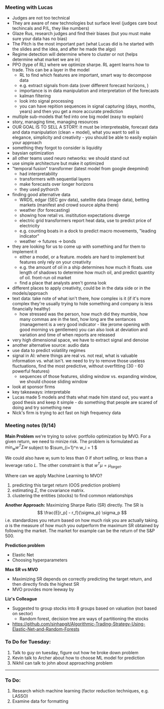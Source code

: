 ### Meeting with Lucas
* Judges are not too technical
* They are aware of new technologies but surface level (judges care bout techincals and P/L, they like numbers)
* Glaze Rus, research judges and find their biases (but you must make sure your data has no bias)
* The Pitch is the most important part (what Lucas did is he started with the slides and the idea, and after he made the algo) 
* Regime detection will determine where to cluster or not (helps determine what market we are in) 
* PPO (type of RL) where we optimize sharpe. RL agent learns how to trade. This
  can be a layer in the model
  * RL to find which features are important, smart way to decompose data
  * e.g. extract signals from data (over different forecast horizons, ) 
  * importance is in data manipulation and interpretation of the forecasts
  * kalman filtering
  * look into signal processing
  * you can have repition sequences in signal capturing (days, months, years) and then you get a more accurate prediction
* multiple sub-models that fed into one big model (easy to explain)
* story, managing time, managing resources
* OUR GOAL IS TO SELL A STORY: it must be interpreteable, forecast data and data manipulation (clean + model), what you want to sell is elegance, simplicity and creativity - you should be able to easily explain your approach 
* something they forgot to consider is liquidity
* baysian optimization
* all other teams used neuro networks: we should stand out
* use simple architecture but make it optimized
* "temporal fusion" transformer (latest model from google deepmind)
  * had interpretability
  * transformers with sequential layers
  * make forecasts over longer horizons
  * they used pythorch 
* finding good alternative data
  * WRDS, edgar (SEC gov data), satellite data (image data), betting markets (manifest and crowd source alpha there)
  * weather (for forecasting)
  * showing how retail vs. insititution expectations diverge
  * electric grid transformers report heat data, use to predict price of
    electricity
  * e.g. counting boats in a dock to predict macro movements, "leading
    indicator"
  * weather -> futures -> bonds
* they are looking for us to come up with something and for them to implement it
  * either a model, or a feature. models are hard to implement but features only
    rely on your creativity
  * e.g. the amount of oil in a ship determines how much it floats. use length
    of shadows to determine how much oil, and predict quantity of oil. front-run
    oil market
  * find a place that analysts aren't gonna look
* different places to apply creativity, could be in the data side or in the
  models/approach
* text data: take note of what isn't there, how complex is it (if it's more
  complex they're usually trying to hide something and company is less
  financially healthy)
  * how stressed was the person, how much did they mumble, how many commas are in the text, how long are the sentances (management is a very good indicator - like jerome opening with good morning vs gentlemen) you can also look at deviation and variation and time of when reports are released 
* very high dimensional space, we have to extract signal and denoise
* another alternative source: audio data
* use data to predict volatility regimes
* signal in AI: where things are real vs. not real, what is valuable information
  vs. what isn't. we need to try to remove those useless fluctuations, find the
  most predictive, without overfitting (30 - 60 powerful features)
  * sequences of those features, sliding window vs. expanding window, we should
    choose sliding window
* look at sponsor firms 
* key takeaways: interpretable
* Lucas made 5 models and thats what made him stand out, you want a good thesis and keep it simple - do something that people are scared of doing and try something new
* Nick's firm is trying to act fast on high frequency data 



### Meeting notes (9/14)

**Main Problem** we're trying to solve: portfolio optimization by MVO. For a given
return, we need to minize risk. The problem is formulated as \
$\min_w w^T \Sigma w$ subject to 
$\sum_{i=1}^n w_i = 1 $

We could also have $w_i$
sum to less than 0 if short selling, or less than a leverage ratio $L$. The other constraint is that $w^T \mu = \mu_{target}$.

Where can we apply Machine Learning to MVO?
1. predicting this target return (OOS prediction problem)
2. estimating $\Sigma$, the covariance matrix. 
3. clustering the entities (stocks) to find common relationships

**Another Approach:** Maximizing Sharpe Ratio (SR) directly. The SR is 
$$
\frac{E[r_p] - r_f}{\sigma_p}  \sigma_p 
$$
i.e. standardizes you return based on how much risk you are actually taking.
$\alpha$ is the measure of how much you outperform the maximum SR obtained by
following the market. The market for example can be the return of the S&P 500.

**Prediction problem**
* Elastic Net
* Choosing hyperparameters

**Max SR vs MVO**
* Maximizing SR depends on correctly predicting the target return, and then
  directly finds the highest SR
* MVO provides more leeway by 

**Liz's Colleague**
* Suggested to group stocks into 8 groups based on valuation (not based on sector)
    * Random forest, decision tree are ways of partitioning the stocks
* https://github.com/sinhapgit/Algorithmic-Trading-Strategy-Using-Elastic-Net-and-Random-Forests



### To Do for Tuesday:
1. Talk to guy on tuesday, figure out how he broke down problem
2. Kevin talk to Archer about how to choose ML model for prediction
3. Nikhil can talk to john about approaching problem

---

### To Do:
1. Research which machine learning (factor reduction techniques, e.g. LASSO)
2. Examine data for formatting
